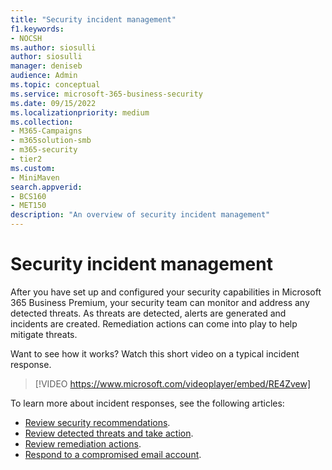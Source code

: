 ```yaml
---
title: "Security incident management"
f1.keywords:
- NOCSH
ms.author: siosulli
author: siosulli
manager: deniseb
audience: Admin
ms.topic: conceptual
ms.service: microsoft-365-business-security
ms.date: 09/15/2022
ms.localizationpriority: medium
ms.collection:
- M365-Campaigns
- m365solution-smb
- m365-security
- tier2
ms.custom:
- MiniMaven
search.appverid:
- BCS160
- MET150
description: "An overview of security incident management"
---
```


# Security incident management

After you have set up and configured your security capabilities in Microsoft 365 Business Premium, your security team can monitor and address any detected threats. As threats are detected, alerts are generated and incidents are created. Remediation actions can come into play to help mitigate threats.

Want to see how it works? Watch this short video on a typical incident response.

> [!VIDEO https://www.microsoft.com/videoplayer/embed/RE4Zvew]

To learn more about incident responses, see the following articles:

- [Review security recommendations](../security/defender-business/mdb-view-tvm-dashboard.md?toc=/microsoft-365/business-premium/toc.json&bc=/microsoft-365/business-premium/breadcrumb/toc.json).
- [Review detected threats and take action](m365bp-review-threats-take-action.md).
- [Review remediation actions](m365bp-review-remediation-actions-devices.md).
- [Respond to a compromised email account](../security/office-365-security/responding-to-a-compromised-email-account.md).
